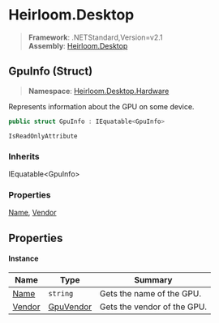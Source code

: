 # Heirloom.Desktop

> **Framework**: .NETStandard,Version=v2.1  
> **Assembly**: [Heirloom.Desktop][0]

## GpuInfo (Struct)

> **Namespace**: [Heirloom.Desktop.Hardware][0]

Represents information about the GPU on some device.

```cs
public struct GpuInfo : IEquatable<GpuInfo>
```

`IsReadOnlyAttribute`

### Inherits

IEquatable\<GpuInfo>

### Properties

[Name][1], [Vendor][2]

## Properties

#### Instance

| Name        | Type           | Summary                     |
|-------------|----------------|-----------------------------|
| [Name][1]   | `string`       | Gets the name of the GPU.   |
| [Vendor][2] | [GpuVendor][3] | Gets the vendor of the GPU. |

[0]: ../../Heirloom.Desktop.md
[1]: GpuInfo/Name.md
[2]: GpuInfo/Vendor.md
[3]: GpuVendor.md
